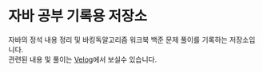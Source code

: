 # 자바 공부 기록용 저장소
자바의 정석 내용 정리 및 바킹독알고리즘 워크북 백준 문제 풀이를 기록하는 저장소입니다.   
관련된 내용 및 풀이는 [Velog](https://velog.io/@ygy0102)에서 보실수 있습니다.
